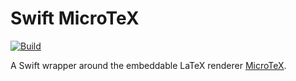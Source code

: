 # Swift MicroTeX

[![Build](https://github.com/fwcd/swift-microtex/actions/workflows/build.yml/badge.svg)](https://github.com/fwcd/swift-microtex/actions/workflows/build.yml)

A Swift wrapper around the embeddable LaTeX renderer [MicroTeX](https://github.com/NanoMichael/MicroTeX).
